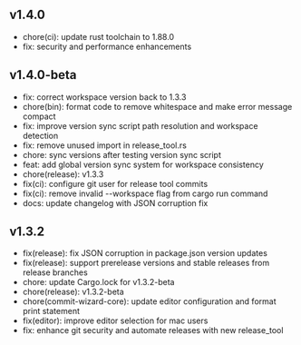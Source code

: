 ## v1.4.0

- chore(ci): update rust toolchain to 1.88.0
- fix: security and performance enhancements

## v1.4.0-beta

- fix: correct workspace version back to 1.3.3
- chore(bin): format code to remove whitespace and make error message compact
- fix: improve version sync script path resolution and workspace detection
- fix: remove unused import in release_tool.rs
- chore: sync versions after testing version sync script
- feat: add global version sync system for workspace consistency
- chore(release): v1.3.3
- fix(ci): configure git user for release tool commits
- fix(ci): remove invalid --workspace flag from cargo run command
- docs: update changelog with JSON corruption fix

## v1.3.2

- fix(release): fix JSON corruption in package.json version updates
- fix(release): support prerelease versions and stable releases from release branches
- chore: update Cargo.lock for v1.3.2-beta
- chore(release): v1.3.2-beta
- chore(commit-wizard-core): update editor configuration and format print statement
- fix(editor): improve editor selection for mac users
- fix: enhance git security and automate releases with new release_tool
